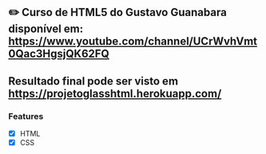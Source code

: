 ## ✏️ Curso de HTML5 do Gustavo Guanabara disponível em: https://www.youtube.com/channel/UCrWvhVmt0Qac3HgsjQK62FQ

## Resultado final pode ser visto em https://projetoglasshtml.herokuapp.com/

### Features

- [x] HTML
- [x] CSS
